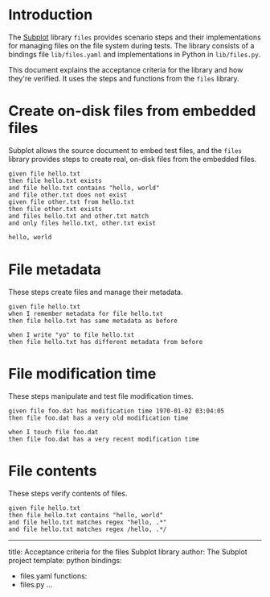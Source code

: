 # Introduction

The [Subplot][] library `files` provides scenario steps and their
implementations for managing files on the file system during tests.
The library consists of a bindings file `lib/files.yaml` and
implementations in Python in `lib/files.py`.

[Subplot]: https://subplot.liw.fi/

This document explains the acceptance criteria for the library and how
they're verified. It uses the steps and functions from the `files`
library.

# Create on-disk files from embedded files

Subplot allows the source document to embed test files, and the
`files` library provides steps to create real, on-disk files from
the embedded files.

~~~scenario
given file hello.txt
then file hello.txt exists
and file hello.txt contains "hello, world"
and file other.txt does not exist
given file other.txt from hello.txt
then file other.txt exists
and files hello.txt and other.txt match
and only files hello.txt, other.txt exist
~~~

~~~{#hello.txt .file .numberLines}
hello, world
~~~


# File metadata

These steps create files and manage their metadata.

~~~scenario
given file hello.txt
when I remember metadata for file hello.txt
then file hello.txt has same metadata as before

when I write "yo" to file hello.txt
then file hello.txt has different metadata from before
~~~

# File modification time

These steps manipulate and test file modification times.

~~~scenario
given file foo.dat has modification time 1970-01-02 03:04:05
then file foo.dat has a very old modification time

when I touch file foo.dat
then file foo.dat has a very recent modification time
~~~


# File contents

These steps verify contents of files.

~~~scenario
given file hello.txt
then file hello.txt contains "hello, world"
and file hello.txt matches regex "hello, .*"
and file hello.txt matches regex /hello, .*/
~~~


---
title: Acceptance criteria for the files Subplot library
author: The Subplot project
template: python
bindings:
- files.yaml
functions:
- files.py
...
